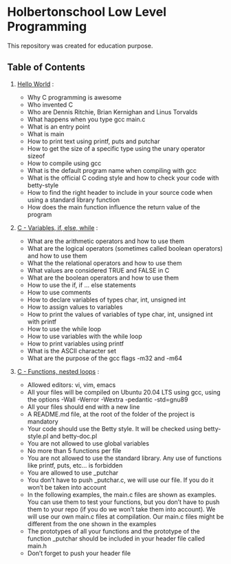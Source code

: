 # Holbertonschool Low Level Programming

This repository was created for education purpose.

## Table of Contents

1. [Hello World]((./hello_world)) :

    - Why C programming is awesome
    - Who invented C
    - Who are Dennis Ritchie, Brian Kernighan and Linus Torvalds
    - What happens when you type gcc main.c
    - What is an entry point
    - What is main
    - How to print text using printf, puts and putchar
    - How to get the size of a specific type using the unary operator sizeof
    - How to compile using gcc
    - What is the default program name when compiling with gcc
    - What is the official C coding style and how to check your code with betty-style
    - How to find the right header to include in your source code when using a standard library function
    - How does the main function influence the return value of the program


2. [C - Variables, if, else, while](./variables_if_else_while) :

    - What are the arithmetic operators and how to use them
    - What are the logical operators (sometimes called boolean operators) and how to use them
    - What the the relational operators and how to use them
    - What values are considered TRUE and FALSE in C
    - What are the boolean operators and how to use them
    - How to use the if, if ... else statements
    - How to use comments
    - How to declare variables of types char, int, unsigned int
    - How to assign values to variables
    - How to print the values of variables of type char, int, unsigned int with printf
    - How to use the while loop
    - How to use variables with the while loop
    - How to print variables using printf
    - What is the ASCII character set
    - What are the purpose of the gcc flags -m32 and -m64


3. [C - Functions, nested loops](./functions_nested_loops) :

    - Allowed editors: vi, vim, emacs
    - All your files will be compiled on Ubuntu 20.04 LTS using gcc, using the options -Wall -Werror -Wextra -pedantic -std=gnu89
    - All your files should end with a new line
    - A README.md file, at the root of the folder of the project is mandatory
    - Your code should use the Betty style. It will be checked using betty-style.pl and betty-doc.pl
    - You are not allowed to use global variables
    - No more than 5 functions per file
    - You are not allowed to use the standard library. Any use of functions like printf, puts, etc… is forbidden
    - You are allowed to use _putchar
    - You don’t have to push _putchar.c, we will use our file. If you do it won’t be taken into account
    - In the following examples, the main.c files are shown as examples. You can use them to test your functions, but you don’t have to push them to your repo (if you do we won’t take them into account). We will use our own main.c files at compilation. Our main.c files might be different from the one shown in the examples
    - The prototypes of all your functions and the prototype of the function _putchar should be included in your header file called main.h
    - Don’t forget to push your header file
